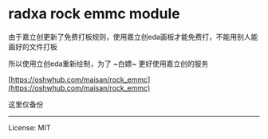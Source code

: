 # radxa rock emmc module 


由于嘉立创更新了免费打板规则，使用嘉立创eda画板才能免费打，不能用别人能画好的文件打板

所以使用立创eda重新绘制，为了 ~白嫖~ 更好使用嘉立创的服务 

[https://oshwhub.com/maisan/rock_emmc](https://oshwhub.com/maisan/rock_emmc)

这里仅备份

---
License: MIT 
